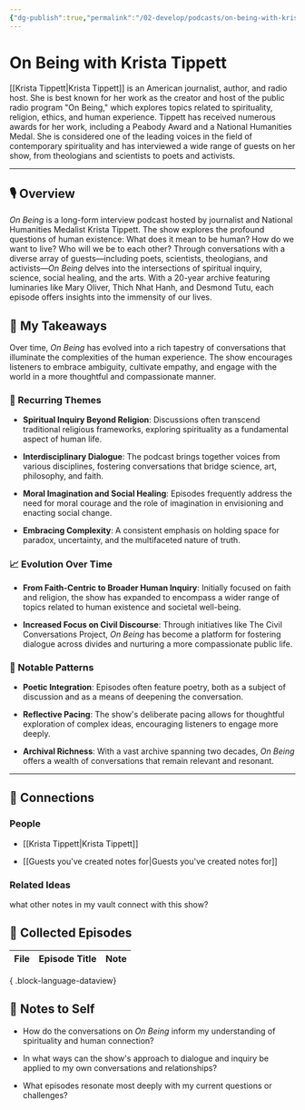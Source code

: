 ```yaml
---
{"dg-publish":true,"permalink":"/02-develop/podcasts/on-being-with-krista-tippett/","title":"On Being with Krista Tippett","tags":["podcasts"]}
---
```


# On Being with Krista Tippett

[[Krista Tippett\|Krista Tippett]] is an American journalist, author, and radio host. She is best known for her work as the creator and host of the public radio program "On Being," which explores topics related to spirituality, religion, ethics, and human experience. Tippett has received numerous awards for her work, including a Peabody Award and a National Humanities Medal. She is considered one of the leading voices in the field of contemporary spirituality and has interviewed a wide range of guests on her show, from theologians and scientists to poets and activists.

---

## 🎙️ Overview

_On Being_ is a long-form interview podcast hosted by journalist and National Humanities Medalist Krista Tippett. The show explores the profound questions of human existence: What does it mean to be human? How do we want to live? Who will we be to each other? Through conversations with a diverse array of guests—including poets, scientists, theologians, and activists—_On Being_ delves into the intersections of spiritual inquiry, science, social healing, and the arts. With a 20-year archive featuring luminaries like Mary Oliver, Thich Nhat Hanh, and Desmond Tutu, each episode offers insights into the immensity of our lives.

## 🧠 My Takeaways

Over time, _On Being_ has evolved into a rich tapestry of conversations that illuminate the complexities of the human experience. The show encourages listeners to embrace ambiguity, cultivate empathy, and engage with the world in a more thoughtful and compassionate manner.

### 🔁 Recurring Themes

- **Spiritual Inquiry Beyond Religion**: Discussions often transcend traditional religious frameworks, exploring spirituality as a fundamental aspect of human life.
    
- **Interdisciplinary Dialogue**: The podcast brings together voices from various disciplines, fostering conversations that bridge science, art, philosophy, and faith.
    
- **Moral Imagination and Social Healing**: Episodes frequently address the need for moral courage and the role of imagination in envisioning and enacting social change.
    
- **Embracing Complexity**: A consistent emphasis on holding space for paradox, uncertainty, and the multifaceted nature of truth.
    

### 📈 Evolution Over Time

- **From Faith-Centric to Broader Human Inquiry**: Initially focused on faith and religion, the show has expanded to encompass a wider range of topics related to human existence and societal well-being.
    
- **Increased Focus on Civil Discourse**: Through initiatives like The Civil Conversations Project, _On Being_ has become a platform for fostering dialogue across divides and nurturing a more compassionate public life.
    

### 🧩 Notable Patterns

- **Poetic Integration**: Episodes often feature poetry, both as a subject of discussion and as a means of deepening the conversation.
    
- **Reflective Pacing**: The show's deliberate pacing allows for thoughtful exploration of complex ideas, encouraging listeners to engage more deeply.
    
- **Archival Richness**: With a vast archive spanning two decades, _On Being_ offers a wealth of conversations that remain relevant and resonant.
    

---

## 🔗 Connections

### People

- [[Krista Tippett\|Krista Tippett]]
    
- [[Guests you've created notes for\|Guests you've created notes for]]
    

### Related Ideas
what other notes in my vault connect with this show?

## 📄 Collected Episodes

| File | Episode Title | Note |
| ---- | ------------- | ---- |

{ .block-language-dataview}

## 🧩 Notes to Self

- How do the conversations on _On Being_ inform my understanding of spirituality and human connection?
    
- In what ways can the show's approach to dialogue and inquiry be applied to my own conversations and relationships?
    
- What episodes resonate most deeply with my current questions or challenges?
    

